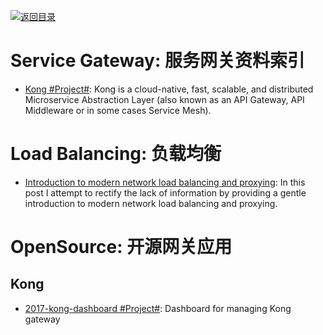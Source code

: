 [![返回目录](https://parg.co/UGo)](https://github.com/wxyyxc1992/Awesome-Reference) 


# Service Gateway: 服务网关资料索引

* [Kong #Project#](https://github.com/Kong/kong): Kong is a cloud-native, fast, scalable, and distributed Microservice Abstraction Layer (also known as an API Gateway, API Middleware or in some cases Service Mesh).

# Load Balancing: 负载均衡

* [Introduction to modern network load balancing and proxying](http://t.cn/RQAfr5x): In this post I attempt to rectify the lack of information by providing a gentle introduction to modern network load balancing and proxying.

# OpenSource: 开源网关应用

## Kong

* [2017-kong-dashboard #Project#](https://github.com/PGBI/kong-dashboard): Dashboard for managing Kong gateway

